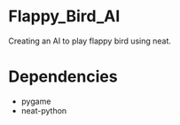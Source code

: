 # Flappy_Bird_AI

Creating an AI to play flappy bird using neat.

# Dependencies

- pygame
- neat-python